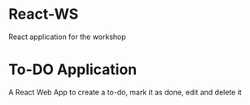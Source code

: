 # React-WS
React application for the workshop

# To-DO Application
A React Web App to create a to-do, mark it as done, edit and delete it